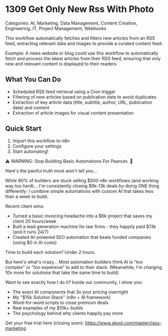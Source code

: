 # 1309 Get Only New Rss With Photo

Categories: AI, Marketing, Data Management, Content Creation, Engineering, IT, Project Management, Webhooks

This workflow automatically fetches and filters new articles from an RSS feed, extracting relevant data and images to provide a curated content feed.

Example: A news website or blog could use this workflow to automatically fetch and process the latest articles from their RSS feed, ensuring that only new and relevant content is displayed to their readers.

## What You Can Do
- Scheduled RSS feed retrieval using a Cron trigger
- Filtering of new articles based on publication date to avoid duplicates
- Extraction of key article data (title, subtitle, author, URL, publication date) and content
- Extraction of article images for visual content presentation

## Quick Start
1. Import this workflow to n8n
2. Configure your settings
3. Start automating!

⚠️ WARNING: Stop Building Basic Automations For Peanuts. 🚫

Here's the painful truth most won't tell you...

While 90% of builders are stuck selling $500 n8n workflows (and working way too hard)...
I'm consistently closing $6k-13k deals by doing ONE thing differently:
I combine simple automations with custom AI that takes less than a week to build.

Recent client wins:
* Turned a basic invoicing headache into a $6k project that saves my client 20 hours/week
* Built a lead generation machine for law firms - they happily paid $13k (and it runs 24/7)
* Created AI-powered SEO automation that beats funded companies (using $0 in AI costs)

Time to build each solution? Under 2 hours.

But here's what's crazy...
Most automation builders think AI is "too complex" or "too expensive" to add to their stack.
(Meanwhile, I'm charging 10x more for solutions that take the same time to build)

Want to see exactly how I do it?
Inside our community, I show you:
* The exact AI components that 3x your pricing overnight
* My "$15k Solution Stack" (n8n + AI framework)
* Word-for-word scripts to close premium deals
* Real examples of my $10k+ builds
* The psychology behind why clients happily pay more

Get your free trial here (closing soon): https://www.skool.com/masterclass-marketing

